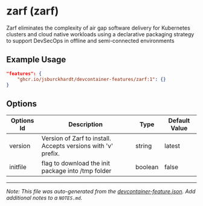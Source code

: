 
# zarf (zarf)

Zarf eliminates the complexity of air gap software delivery for Kubernetes clusters and cloud native workloads using a declarative packaging strategy to support DevSecOps in offline and semi-connected environments

## Example Usage

```json
"features": {
    "ghcr.io/jsburckhardt/devcontainer-features/zarf:1": {}
}
```

## Options

| Options Id | Description | Type | Default Value |
|-----|-----|-----|-----|
| version | Version of Zarf to install. Accepts versions with 'v' prefix. | string | latest |
| initfile | flag to download the init package into /tmp folder | boolean | false |



---

_Note: This file was auto-generated from the [devcontainer-feature.json](https://github.com/jsburckhardt/devcontainer-features/blob/main/src/zarf/devcontainer-feature.json).  Add additional notes to a `NOTES.md`._
